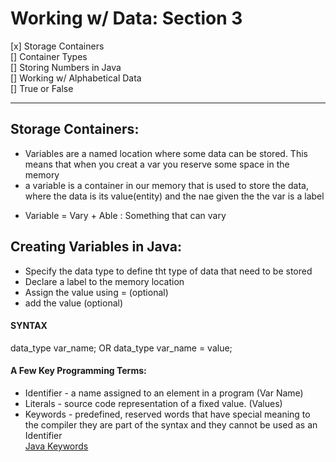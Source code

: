 # Working w/ Data: Section 3
[x] Storage Containers   
[] Container Types      
[] Storing Numbers in Java      
[] Working w/ Alphabetical Data      
[] True or False      
***   
## Storage Containers:
* Variables are a named location where some data can be stored. This means that when 
        you creat a var you reserve some space in the memory
* a variable is a container in our memory that is used to store the data, where the 
        data is its value(entity) and the nae given the the var is a label
- Variable = Vary + Able : Something that can vary
## Creating Variables in Java:
* Specify the data type to define tht type of data that need to be stored
* Declare a label to the memory location
* Assign the value using = (optional) 
* add the value (optional)
#### SYNTAX ####
data_type var_name; OR data_type var_name = value;

#### A Few Key Programming Terms:
* Identifier - a name assigned to an element in a program (Var Name)
* Literals - source code representation of a fixed value. (Values)
* Keywords - predefined, reserved words that have special meaning to the compiler
        they are part of the syntax and they cannot be used as an Identifier    
[Java Keywords](https://docs.oracle.com/javase/tutorial/java/nutsandbolts/_keywords.html)